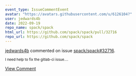 ```yaml
---
event_type: IssueCommentEvent
avatar: "https://avatars.githubusercontent.com/u/6126104?"
user: jedwards4b
date: 2022-09-19
repo_name: spack/spack
html_url: https://github.com/spack/spack/pull/32716
repo_url: https://github.com/spack/spack
---
```


<a href='https://github.com/jedwards4b' target='_blank'>jedwards4b</a> commented on issue <a href='https://github.com/spack/spack/pull/32716' target='_blank'>spack/spack#32716</a>.

<small>I need help to fix the gitlab-ci issue....</small>

<a href='https://github.com/spack/spack/pull/32716' target='_blank'>View Comment</a>